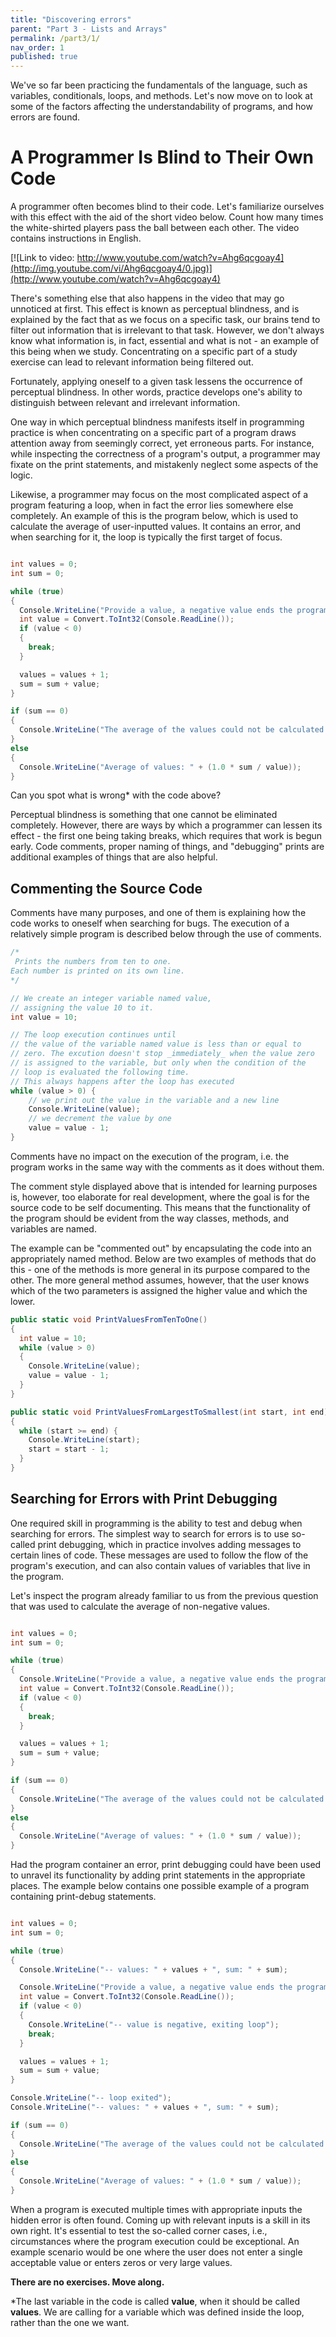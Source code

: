 ```yaml
---
title: "Discovering errors"
parent: "Part 3 - Lists and Arrays"
permalink: /part3/1/
nav_order: 1
published: true
---
```


We've so far been practicing the fundamentals of the language, such as variables, conditionals, loops, and methods. Let's now move on to look at some of the factors affecting the understandability of programs, and how errors are found.

# A Programmer Is Blind to Their Own Code

A programmer often becomes blind to their code. Let's familiarize ourselves with this effect with the aid of the short video below. Count how many times the white-shirted players pass the ball between each other. The video contains instructions in English.

[![Link to video: http://www.youtube.com/watch?v=Ahg6qcgoay4](http://img.youtube.com/vi/Ahg6qcgoay4/0.jpg)](http://www.youtube.com/watch?v=Ahg6qcgoay4)

There's something else that also happens in the video that may go unnoticed at first. This effect is known as perceptual blindness, and is explained by the fact that as we focus on a specific task, our brains tend to filter out information that is irrelevant to that task. However, we don't always know what information is, in fact, essential and what is not - an example of this being when we study. Concentrating on a specific part of a study exercise can lead to relevant information being filtered out.

Fortunately, applying oneself to a given task lessens the occurrence of perceptual blindness. In other words, practice develops one's ability to distinguish between relevant and irrelevant information.

One way in which perceptual blindness manifests itself in programming practice is when concentrating on a specific part of a program draws attention away from seemingly correct, yet erroneous parts. For instance, while inspecting the correctness of a program's output, a programmer may fixate on the print statements, and mistakenly neglect some aspects of the logic.

Likewise, a programmer may focus on the most complicated aspect of a program featuring a loop, when in fact the error lies somewhere else completely. An example of this is the program below, which is used to calculate the average of user-inputted values. It contains an error, and when searching for it, the loop is typically the first target of focus.


```cs

int values = 0;
int sum = 0;

while (true) 
{
  Console.WriteLine("Provide a value, a negative value ends the program");
  int value = Convert.ToInt32(Console.ReadLine());
  if (value < 0) 
  {
    break;
  }

  values = values + 1;
  sum = sum + value;
}

if (sum == 0) 
{
  Console.WriteLine("The average of the values could not be calculated.");
} 
else 
{
  Console.WriteLine("Average of values: " + (1.0 * sum / value));
}
```

Can you spot what is wrong* with the code above? 

Perceptual blindness is something that one cannot be eliminated completely. However, there are ways by which a programmer can lessen its effect - the first one being taking breaks, which requires that work is begun early. Code comments, proper naming of things, and "debugging" prints are additional examples of things that are also helpful.

## Commenting the Source Code

Comments have many purposes, and one of them is explaining how the code works to oneself when searching for bugs. The execution of a relatively simple program is described below through the use of comments.

```cs
/*
 Prints the numbers from ten to one.
Each number is printed on its own line.
*/

// We create an integer variable named value,
// assigning the value 10 to it.
int value = 10;

// The loop execution continues until
// the value of the variable named value is less than or equal to
// zero. The excution doesn't stop _immediately_ when the value zero
// is assigned to the variable, but only when the condition of the
// loop is evaluated the following time.
// This always happens after the loop has executed
while (value > 0) {
    // we print out the value in the variable and a new line
    Console.WriteLine(value);
    // we decrement the value by one
    value = value - 1;
}
```

Comments have no impact on the execution of the program, i.e. the program works in the same way with the comments as it does without them.

The comment style displayed above that is intended for learning purposes is, however, too elaborate for real development, where the goal is for the source code to be self documenting. This means that the functionality of the program should be evident from the way classes, methods, and variables are named.

The example can be "commented out" by encapsulating the code into an appropriately named method. Below are two examples of methods that do this - one of the methods is more general in its purpose compared to the other. The more general method assumes, however, that the user knows which of the two parameters is assigned the higher value and which the lower.

```cs
public static void PrintValuesFromTenToOne() 
{
  int value = 10;
  while (value > 0) 
  {
    Console.WriteLine(value);
    value = value - 1;
  }
}
```

```cs
public static void PrintValuesFromLargestToSmallest(int start, int end) 
{
  while (start >= end) {
    Console.WriteLine(start);
    start = start - 1;
  }
}
```

## Searching for Errors with Print Debugging

One required skill in programming is the ability to test and debug when searching for errors. The simplest way to search for errors is to use so-called print debugging, which in practice involves adding messages to certain lines of code. These messages are used to follow the flow of the program's execution, and can also contain values of variables that live in the program.

Let's inspect the program already familiar to us from the previous question that was used to calculate the average of non-negative values.


```cs

int values = 0;
int sum = 0;

while (true) 
{
  Console.WriteLine("Provide a value, a negative value ends the program");
  int value = Convert.ToInt32(Console.ReadLine());
  if (value < 0) 
  {
    break;
  }

  values = values + 1;
  sum = sum + value;
}

if (sum == 0) 
{
  Console.WriteLine("The average of the values could not be calculated.");
} 
else 
{
  Console.WriteLine("Average of values: " + (1.0 * sum / value));
}
```

Had the program container an error, print debugging could have been used to unravel its functionality by adding print statements in the appropriate places. The example below contains one possible example of a program containing print-debug statements.

```cs

int values = 0;
int sum = 0;

while (true) 
{
  Console.WriteLine("-- values: " + values + ", sum: " + sum);

  Console.WriteLine("Provide a value, a negative value ends the program");
  int value = Convert.ToInt32(Console.ReadLine());
  if (value < 0) 
  {
    Console.WriteLine("-- value is negative, exiting loop");
    break;
  }

  values = values + 1;
  sum = sum + value;
}

Console.WriteLine("-- loop exited");
Console.WriteLine("-- values: " + values + ", sum: " + sum);

if (sum == 0) 
{
  Console.WriteLine("The average of the values could not be calculated.");
} 
else 
{
  Console.WriteLine("Average of values: " + (1.0 * sum / value));
}
```

When a program is executed multiple times with appropriate inputs the hidden error is often found. Coming up with relevant inputs is a skill in its own right. It's essential to test the so-called corner cases, i.e., circumstances where the program execution could be exceptional. An example scenario would be one where the user does not enter a single acceptable value or enters zeros or very large values.

**There are no exercises. Move along.**

*The last variable in the code is called **value**, when it should be called **values**. We are calling for a variable which was defined inside the loop, rather than the one we want.